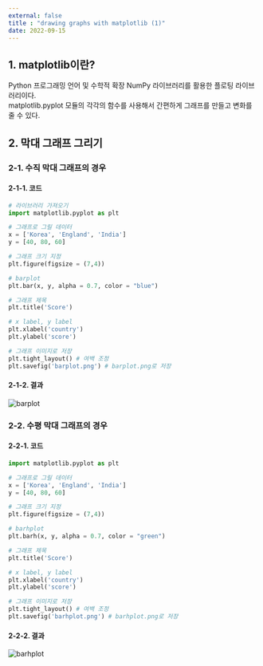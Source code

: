```yaml
---
external: false
title : "drawing graphs with matplotlib (1)"
date: 2022-09-15
---
```


## 1. matplotlib이란?

Python 프로그래밍 언어 및 수학적 확장 NumPy 라이브러리를 활용한 플로팅 라이브러리이다.  
matplotlib.pyplot 모듈의 각각의 함수를 사용해서 간편하게 그래프를 만들고 변화를 줄 수 있다.

## 2. 막대 그래프 그리기

### 2-1. **수직 막대 그래프**의 경우

#### 2-1-1. 코드

```python
# 라이브러리 가져오기
import matplotlib.pyplot as plt

# 그래프로 그릴 데이터
x = ['Korea', 'England', 'India']
y = [40, 80, 60]

# 그래프 크기 지정
plt.figure(figsize = (7,4))

# barplot
plt.bar(x, y, alpha = 0.7, color = "blue")

# 그래프 제목
plt.title('Score')

# x label, y label
plt.xlabel('country')
plt.ylabel('score')

# 그래프 이미지로 저장
plt.tight_layout() # 여백 조정
plt.savefig('barplot.png') # barplot.png로 저장
```

#### 2-1-2. 결과

![barplot](/images/graph/barplot.png)

### 2-2. **수평 막대 그래프**의 경우

#### 2-2-1. 코드

```python
import matplotlib.pyplot as plt

# 그래프로 그릴 데이터
x = ['Korea', 'England', 'India']
y = [40, 80, 60]

# 그래프 크기 지정
plt.figure(figsize = (7,4))

# barhplot
plt.barh(x, y, alpha = 0.7, color = "green")

# 그래프 제목
plt.title('Score')

# x label, y label
plt.xlabel('country')
plt.ylabel('score')

# 그래프 이미지로 저장
plt.tight_layout() # 여백 조정
plt.savefig('barhplot.png') # barhplot.png로 저장
```

#### 2-2-2. 결과

![barhplot](/images/graph/barhplot.png)
